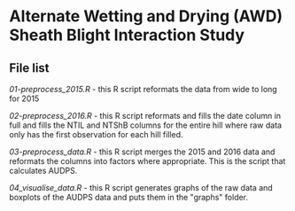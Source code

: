 # Alternate Wetting and Drying (AWD) Sheath Blight Interaction Study

## File list

*01-preprocess_2015.R* - this R script reformats the data from wide to long for
2015  

*02-preprocess_2016.R* - this R script reformats and fills the date column in
full and fills the NTIL and NTShB columns for the entire hill where raw data
only has the first observation for each hill filled.

*03-preprocess_data.R* - this R script merges the 2015 and 2016 data and
reformats the columns into factors where appropriate. This is the script that
calculates AUDPS.

*04_visualise_data.R* - this R script generates graphs of the raw data and
boxplots of the AUDPS data and puts them in the "graphs" folder.

